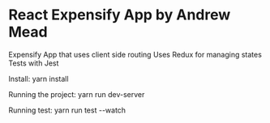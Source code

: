 # React Expensify App by Andrew Mead
Expensify App that uses client side routing
Uses Redux for managing states
Tests with Jest

Install: yarn install

Running the project: yarn run dev-server

Running test: yarn run test --watch
